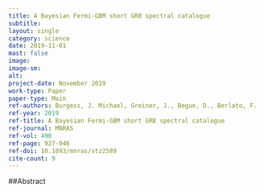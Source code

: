 ```yaml
---
title: A Bayesian Fermi-GBM short GRB spectral catalogue
subtitle: 
layout: single
category: science
date: 2019-11-01
mast: false
image: 
image-sm: 
alt: 
project-date: November 2019
work-type: Paper
paper-type: Main
ref-authors: Burgess, J. Michael, Greiner, J., Begue, D., Berlato, F.
ref-year: 2019
ref-title: A Bayesian Fermi-GBM short GRB spectral catalogue
ref-journal: MNRAS
ref-vol: 490
ref-page: 927-946
ref-doi: 10.1093/mnras/stz2589
cite-count: 9
---
```



##Abstract
